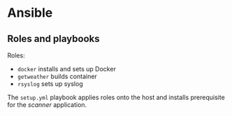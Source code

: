 # Ansible

## Roles and playbooks

Roles:

* `docker` installs and sets up Docker
* `getweather` builds container
* `rsyslog` sets up syslog

The `setup.yml` playbook applies roles onto the host and installs prerequisite
for the *scanner* application.

